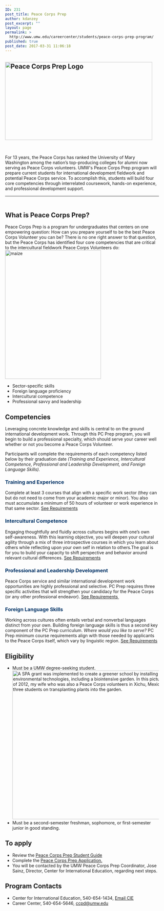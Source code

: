 ```yaml
---
ID: 231
post_title: Peace Corps Prep
author: kdanzey
post_excerpt: ""
layout: page
permalink: >
  http://www.umw.edu/careercenter/students/peace-corps-prep-program/
published: true
post_date: 2017-03-31 11:06:18
---
```

<h2><img class="wp-image-235 alignleft" src="http://www.umw.edu/careercenter/wp-content/uploads/sites/41/2017/03/PeaceCorpsPrep-1-300x159.jpg" alt="Peace Corps Prep Logo" width="482" height="255" /></h2>
&nbsp;

For 13 years, the Peace Corps has ranked the University of Mary Washington among the nation’s top-producing colleges for alumni now serving as Peace Corps volunteers. UMW's Peace Corps Prep program will prepare current students for international development fieldwork and potential Peace Corps service. To accomplish this, students will build four core competencies through interrelated coursework, hands-on experience, and professional development support.
<table style="height: 20px" width="1666">
<tbody>
<tr>
<td width="156">
<h6 style="text-align: center"><span style="color: #003366"><a style="color: #003366" href="https://www.peacecorps.gov/volunteer/volunteer-openings/">Where do you want to serve?</a></span></h6>
</td>
<td width="156">
<h6 style="text-align: center"><span style="color: #003366"><a style="color: #003366" href="https://www.peacecorps.gov/volunteer/connect-with-a-recruiter/">Find a Recruiter</a></span></h6>
</td>
<td width="156">
<h6 style="text-align: center"><span style="color: #003366"><a style="color: #003366" href="https://www.youtube.com/playlist?list=PL2B90BEBDEE4842E2">What Volunteers Do</a></span></h6>
</td>
<td width="156">
<h6 style="text-align: center"><span style="color: #003366"><a style="color: #003366" href="https://www.youtube.com/playlist?list=PLA47533D149B82EEB">Frequently Asked Questions</a></span></h6>
</td>
</tr>
</tbody>
</table>
<h2><strong>What is Peace Corps Prep?</strong></h2>
<div class="layout-page__constrain">
<div class="layout-page__main">
<div class="layout-main-content">
<div class="intro-paragraph is-double-spaced-below">Peace Corps Prep is a program for undergraduates that centers on one empowering question: How can you prepare yourself to be the best Peace Corps Volunteer you can be? There is no one right answer to that question, but the Peace Corps has identified four core competencies that are critical to the intercultural fieldwork Peace Corps Volunteers do:<img class="wp-image-595 alignright" src="http://www.umw.edu/careercenter/wp-content/uploads/sites/41/2018/12/maize-224x300.png" alt="maize" width="314" height="421" /></div>
</div>
</div>
</div>
<div class="layout-page__constrain">
<div class="layout-page__main">
<div class="layout-main-content">
<ul>
 	<li>Sector-specific skills</li>
 	<li>Foreign language proficiency</li>
 	<li>Intercultural competence</li>
 	<li>Professional savvy and leadership</li>
</ul>
</div>
</div>
</div>
<h2><strong>Competencies</strong></h2>
Leveraging concrete knowledge and skills is central to on the ground international development work. Through this PC Prep program, you will begin to build a professional specialty, which should serve your career well whether or not you become a Peace Corps Volunteer.

Participants will complete the requirements of each competency listed below by their graduation date <em>(Training and Experience, Intercultural Competence, Professional and Leadership Development, and Foreign Language Skills).</em>
<h3 style="text-align: left"><span style="color: #003366"><strong>Training and Experience</strong></span></h3>
Complete at least 3 courses that align with a specific work sector (they can but do not need to come from your academic major or minor). You also must accumulate a minimum of 50 hours of volunteer or work experience in that same sector. <a href="https://www.umw.edu/careercenter/students/peace-corps-prep-program/training-experience/">See Requirements</a>
<h3 style="text-align: left"><strong><span style="color: #003366">Intercul</span></strong><strong><span style="color: #003366">tural Competence</span></strong></h3>
Engaging thoughtfully and fluidly across cultures begins with one’s own self-awareness. With this learning objective, you will deepen your cultural agility through a mix of three introspective courses in which you learn about others while reflecting upon your own self in relation to others.The goal is for you to build your capacity to shift perspective and behavior around relevant cultural differences. <a href="https://www.umw.edu/careercenter/students/peace-corps-prep-program/intercultural-competence/">See Requirements</a>
<h3 style="text-align: left"><span style="color: #003366"><strong>Professional and </strong></span><span style="color: #003366"><strong>Leadership Development </strong></span></h3>
Peace Corps service and similar international development work opportunities are highly professional and selective. PC Prep requires three specific activities that will strengthen your candidacy for the Peace Corps (or any other professional endeavor). <a href="https://www.umw.edu/careercenter/students/peace-corps-prep-program/professional-leadership-development/">See Requirements </a>
<h3><span style="color: #003366"><strong>Foreign Language Skills</strong></span></h3>
Working across cultures often entails verbal and nonverbal languages distinct from your own. Building foreign language skills is thus a second key component of the PC Prep curriculum. <i>Where would you l</i><i>ike to serve? </i>PC Prep minimum course requirements align with those needed by applicants to the Peace Corps itself, which vary by linguistic region. <a href="https://www.umw.edu/careercenter/students/peace-corps-prep-program/foreign-language-skills/">See Requirements</a>
<h2><strong>Eligibility</strong></h2>
<ul>
 	<li>Must be a UMW degree-seeking student.<a href="https://www.umw.edu/careercenter/applypeacecorpsprep/"><img class="alignright wp-image-594" src="http://www.umw.edu/careercenter/wp-content/uploads/sites/41/2018/12/p9009coll11_4605image4606-300x240.jpg" alt="A SPA grant was implemented to create a greener school by installing a number of environmental technologies, including a biointensive garden. In this picture taken in Spring of 2012, my wife who was also a Peace Corps volunteers in Xichu, Mexico, is working with three students on transplanting plants into the garden." width="607" height="486" /></a></li>
 	<li>Must be a second-semester freshman, sophomore, or first-semester junior in good standing.</li>
</ul>
<h2><strong>To apply</strong></h2>
<ul>
 	<li>Review the <a href="http://www.umw.edu/careercenter/wp-content/uploads/sites/41/2020/01/PCP-Student-Guide-January-2020.pdf">Peace Corps Prep Student Guide</a></li>
 	<li>Complete the <a href="https://www.umw.edu/careercenter/applypeacecorpsprep/">Peace Corps Prep Application.</a></li>
 	<li>You will be contacted by the UMW Peace Corps Prep Coordinator, Jose Sainz, Director, Center for International Education, regarding next steps.</li>
</ul>
<h2><strong>Program Contacts</strong></h2>
<ul>
 	<li>Center for International Education, 540-654-1434, <a href="https://international.umw.edu/center-for-international-education-2/email-cie/">Email CIE</a></li>
 	<li>Career Center, 540-654-5646, <a href="mailto:ccpd@umw.edu">ccpd@umw.edu</a></li>
</ul>